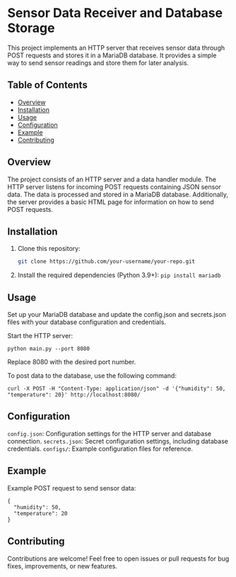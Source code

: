 # Sensor Data Receiver and Database Storage

This project implements an HTTP server that receives sensor data through POST requests and stores it in a MariaDB database. It provides a simple way to send sensor readings and store them for later analysis.

## Table of Contents

- [Overview](#overview)
- [Installation](#installation)
- [Usage](#usage)
- [Configuration](#configuration)
- [Example](#example)
- [Contributing](#contributing)

## Overview

The project consists of an HTTP server and a data handler module. The HTTP server listens for incoming POST requests containing JSON sensor data. The data is processed and stored in a MariaDB database. Additionally, the server provides a basic HTML page for information on how to send POST requests.

## Installation

1. Clone this repository:

   ```sh
   git clone https://github.com/your-username/your-repo.git

2. Install the required dependencies (Python 3.9+):
```pip install mariadb```

## Usage
Set up your MariaDB database and update the config.json and secrets.json files with your database configuration and credentials.

Start the HTTP server:

```python main.py --port 8080```

Replace 8080 with the desired port number.

To post data to the database, use the following command:

```curl -X POST -H "Content-Type: application/json" -d '{"humidity": 50, "temperature": 20}' http://localhost:8080/```

## Configuration
`config.json`: Configuration settings for the HTTP server and database connection.
`secrets.json`: Secret configuration settings, including database credentials.
`configs/`: Example configuration files for reference.

## Example
Example POST request to send sensor data:

```
{
  "humidity": 50,
  "temperature": 20
}
```

## Contributing

Contributions are welcome! Feel free to open issues or pull requests for bug fixes, improvements, or new features.
